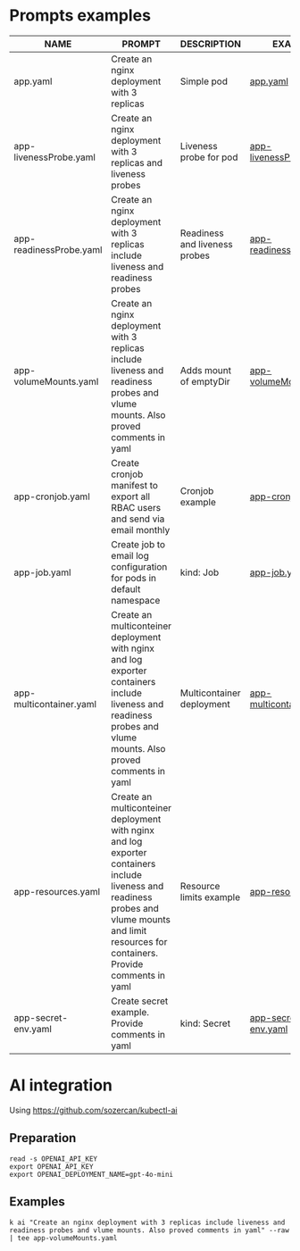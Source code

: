 # Prompts examples

|NAME|PROMPT|DESCRIPTION|EXAMPLE|
|----|------|-----------|-------|
|app.yaml|Create an nginx deployment with 3 replicas|Simple pod|[app.yaml](./app.yaml)|
|app-livenessProbe.yaml|Create an nginx deployment with 3 replicas and liveness probes|Liveness probe for pod|[app-livenessProbe.yaml](./app-livenessProbe.yaml)| 
|app-readinessProbe.yaml|Create an nginx deployment with 3 replicas include liveness and readiness probes|Readiness and liveness probes|[app-readinessProbe.yaml](./app-readinessProbe.yaml)|
|app-volumeMounts.yaml|Create an nginx deployment with 3 replicas include liveness and readiness probes and vlume mounts. Also proved comments in yaml|Adds mount of emptyDir|[app-volumeMounts.yaml](./app-volumeMounts.yaml)|
|app-cronjob.yaml|Create cronjob manifest to export all RBAC users and send via email monthly|Cronjob example|[app-cronjob.yaml](./app-cronjob.yaml)|
|app-job.yaml|Create job to email log configuration for pods in default namespace|kind: Job|[app-job.yaml](./app-job.yaml)|
|app-multicontainer.yaml|Create an multiconteiner deployment with nginx and log exporter containers include liveness and readiness probes and vlume mounts. Also proved comments in yaml|Multicontainer deployment|[app-multicontainer.yaml](./app-multicontainer.yaml)|
|app-resources.yaml|Create an multiconteiner deployment with nginx and log exporter containers include liveness and readiness probes and vlume mounts and limit resources for containers. Provide comments in yaml|Resource limits example|[app-resources.yaml](./app-resources.yaml)|
|app-secret-env.yaml|Create secret example. Provide comments in yaml|kind: Secret|[app-secret-env.yaml](./app-secret-env.yaml)|

# AI integration
Using https://github.com/sozercan/kubectl-ai
## Preparation
```
read -s OPENAI_API_KEY
export OPENAI_API_KEY
export OPENAI_DEPLOYMENT_NAME=gpt-4o-mini
```
## Examples
```
k ai "Create an nginx deployment with 3 replicas include liveness and readiness probes and vlume mounts. Also proved comments in yaml" --raw | tee app-volumeMounts.yaml
```